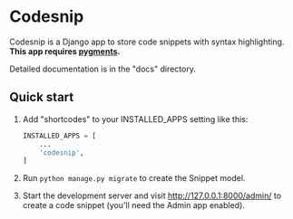 Codesnip
========

Codesnip is a Django app to store code snippets with syntax highlighting.
**This app requires [pygments](http://pygments.org/).**

Detailed documentation is in the "docs" directory.

Quick start
-----------

1.  Add "shortcodes" to your INSTALLED\_APPS setting like this:
    ```python
    INSTALLED_APPS = [
        ...
        'codesnip',
    ]
    ```

2.  Run `python manage.py migrate` to create the Snippet model.

3.  Start the development server and visit http://127.0.0.1:8000/admin/ to
    create a code snippet (you'll need the Admin app enabled).
